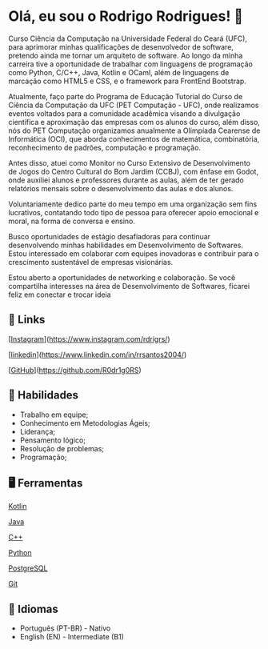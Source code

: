 
# Olá, eu sou o Rodrigo Rodrigues! 👋

Curso Ciência da Computação na Universidade Federal do Ceará (UFC), para aprimorar minhas qualificações de desenvolvedor de software, pretendo ainda me tornar um arquiteto de software. Ao longo da minha carreira tive  a oportunidade de trabalhar com linguagens de programação como Python, C/C++, Java, Kotlin e OCaml, além de linguagens de marcação como HTML5 e CSS, e o framework para FrontEnd Bootstrap.

Atualmente, faço parte do Programa de Educação Tutorial do Curso de Ciência da Computação da UFC (PET Computação - UFC), onde realizamos eventos voltados para a comunidade acadêmica visando a divulgação científica e aproximação das empresas com os alunos do curso, além disso, nós do PET Computação organizamos anualmente a Olimpíada Cearense de Informática (OCI), que aborda conhecimentos de matemática, combinatória, reconhecimento de padrões, computação e programação.

Antes disso, atuei como Monitor no Curso Extensivo de Desenvolvimento de Jogos do Centro Cultural do Bom Jardim (CCBJ), com ênfase em Godot, onde auxiliei alunos e professores durante as aulas, além de ter gerado relatórios mensais sobre o desenvolvimento das aulas e dos alunos.

Voluntariamente dedico parte do meu tempo em uma organização sem fins lucrativos, contatando todo tipo de pessoa para oferecer apoio emocional e moral, na forma de conversa e ensino.

Busco oportunidades de estágio desafiadoras para continuar desenvolvendo minhas habilidades em Desenvolvimento de Softwares. Estou interessado em colaborar com equipes inovadoras e contribuir para o crescimento sustentável de empresas visionárias.

Estou aberto a oportunidades de networking e colaboração. Se você compartilha interesses na área de Desenvolvimento de Softwares, ficarei feliz em conectar e trocar ideia


## 🔗 Links
[[Instagram](https://img.shields.io/badge/-Instagram-%23E4405F?style=for-the-badge&logo=instagram&logoColor=white)](https://www.instagram.com/rdrigrs/)

[[linkedin](https://img.shields.io/badge/linkedin-0A66C2?style=for-the-badge&logo=linkedin&logoColor=white)](https://www.linkedin.com/in/rrsantos2004/)

[[GitHub](https://img.shields.io/badge/GitHub-100000?style=for-the-badge&logo=github&logoColor=white)](https://github.com/R0dr1g0RS)


## 🧠 Habilidades

- Trabalho em equipe;
- Conhecimento em Metodologias Ágeis;
- Liderança;
- Pensamento lógico;
- Resolução de problemas;
- Programação;


## 🖥 Ferramentas

[Kotlin](https://img.shields.io/badge/Kotlin-8B008B?&style=for-the-badge&logo=kotlin&logoColor=FF00FF)

[Java](https://img.shields.io/badge/java-%23ED8B00.svg?style=for-the-badge&logo=openjdk&logoColor=white)

[C++](https://img.shields.io/badge/C%2B%2B-00599C?style=for-the-badge&logo=c%2B%2B&logoColor=white)

[Python](https://img.shields.io/badge/python-3670A0?style=for-the-badge&logo=python&logoColor=ffdd54)

[PostgreSQL](https://img.shields.io/badge/PostgreSQL-blue?style=for-the-badge&logo=postgresql&logoColor=white)

[Git](https://img.shields.io/badge/GIT-E44C30?style=for-the-badge&logo=git&logoColor=white)

## 👅 Idiomas

- Português (PT-BR) - Nativo 
- English (EN) - Intermediate (B1)
